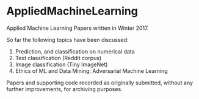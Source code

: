 # AppliedMachineLearning
Applied Machine Learning Papers written in Winter 2017.

So far the following topics have been discussed:
1. Prediction, and classification on numerical data
2. Text classification (Reddit corpus)
3. Image classification (Tiny ImageNet)
4. Ethics of ML and Data Mining: Adversarial Machine Learning

Papers and supporting code recorded as originally submitted, without any further improvements, for archiving purposes.

